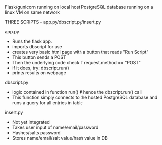 Flask/gunicorn running on local host
PostgreSQL database running on a linux VM on same network

THREE SCRIPTS - app.py/dbscript.py/insert.py

app.py
- Runs the flask app.
- imports dbscript for use
- creates very basic html page with a button that reads "Run Script"
- This button sends a POST
- Then the underlying code check if request.method == "POST"
- if it does, try: dbscript.run()
- prints results on webpage

dbscript.py
- logic contained in function run() # hence the dbscript.run() call
- This function simply connects to the hosted PostgreSQL database and runs a query for all entries in table

insert.py
- Not yet integrated
- Takes user input of name/email/password
- Hashes/salts password
- Stores name/email/salt value/hash value in DB
